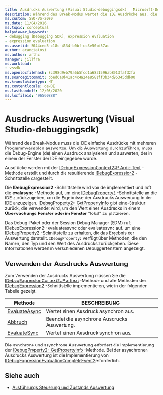 ```yaml
---
title: Ausdrucks Auswertung (Visual Studio-debuggingsdk) | Microsoft-Dokumentation
description: Während des Break-Modus wertet die IDE Ausdrücke aus, die Programmvariablen betreffen. Erfahren Sie, wie die Debug-Engine einen Ausdruck analysiert und auswertet.
ms.custom: SEO-VS-2020
ms.date: 11/04/2016
ms.topic: conceptual
helpviewer_keywords:
- debugging [Debugging SDK], expression evaluation
- expression evaluation
ms.assetid: 5044ced5-c18c-4534-b0bf-cc3e50cd57ac
author: acangialosi
ms.author: anthc
manager: jillfra
ms.workload:
- vssdk
ms.openlocfilehash: 8c398d9eb79a6b5fcd1a6851596ab8913faf32fa
ms.sourcegitcommit: bbed6a0b41ac4c4a24e8581ff3b34d96345ddb00
ms.translationtype: MT
ms.contentlocale: de-DE
ms.lasthandoff: 12/03/2020
ms.locfileid: "96560888"
---
```

# <a name="expression-evaluation-visual-studio-debugging-sdk"></a>Ausdrucks Auswertung (Visual Studio-debuggingsdk)
Während des Break-Modus muss die IDE einfache Ausdrücke mit mehreren Programmvariablen auswerten. Um die Auswertung durchzuführen, muss die Debug-Engine (de) einen Ausdruck analysieren und auswerten, der in einem der Fenster der IDE eingegeben wurde.

 Ausdrücke werden mit der [IDebugExpressionContext2::P Ardie Text](../../extensibility/debugger/reference/idebugexpressioncontext2-parsetext.md) -Methode erstellt und durch die resultierende [IDebugExpression2](../../extensibility/debugger/reference/idebugexpression2.md) -Schnittstelle dargestellt.

 Die **IDebugExpression2** -Schnittstelle wird von de implementiert und ruft die **evalasync** -Methode auf, um eine [IDebugProperty2](../../extensibility/debugger/reference/idebugproperty2.md) -Schnittstelle an die IDE zurückzugeben, um die Ergebnisse der Ausdrucks Auswertung in der IDE anzuzeigen. [IDebugProperty2:: GetPropertyInfo](../../extensibility/debugger/reference/idebugproperty2-getpropertyinfo.md) gibt eine-Struktur zurück, die verwendet wird, um den Wert eines Ausdrucks in einem **Überwachungs** **Fenster oder im Fenster** "lokal" zu platzieren.

 Das Debug-Paket oder der Session Debug Manager (SDM) ruft [IDebugExpression2:: evaluateasync](../../extensibility/debugger/reference/idebugexpression2-evaluateasync.md) oder [evaluatesync](../../extensibility/debugger/reference/idebugexpression2-evaluatesync.md) auf, um eine [IDebugProperty2](../../extensibility/debugger/reference/idebugproperty2.md) -Schnittstelle zu erhalten, die das Ergebnis der Auswertung darstellt. `IDebugProperty2` verfügt über Methoden, die den Namen, den Typ und den Wert des Ausdrucks zurückgeben. Diese Informationen werden in verschiedenen Debuggerfenstern angezeigt.

## <a name="using-expression-evaluation"></a>Verwenden der Ausdrucks Auswertung
 Zum Verwenden der Ausdrucks Auswertung müssen Sie die [IDebugExpressionContext2::P arltext](../../extensibility/debugger/reference/idebugexpressioncontext2-parsetext.md) -Methode und alle Methoden der [IDebugExpression2](../../extensibility/debugger/reference/idebugexpression2.md) -Schnittstelle implementieren, wie in der folgenden Tabelle gezeigt.

|Methode|BESCHREIBUNG|
|------------|-----------------|
|[EvaluateAsync](../../extensibility/debugger/reference/idebugexpression2-evaluateasync.md)|Wertet einen Ausdruck asynchron aus.|
|[Abbruch](../../extensibility/debugger/reference/idebugexpression2-abort.md)|Beendet die asynchrone Ausdrucks Auswertung.|
|[EvaluateSync](../../extensibility/debugger/reference/idebugexpression2-evaluatesync.md)|Wertet einen Ausdruck synchron aus.|

 Die synchrone und asynchrone Auswertung erfordert die Implementierung der [IDebugProperty2:: GetPropertyInfo](../../extensibility/debugger/reference/idebugproperty2-getpropertyinfo.md) -Methode. Bei der asynchronen Ausdrucks Auswertung ist die Implementierung von [IDebugExpressionEvaluationCompleteEvent2](../../extensibility/debugger/reference/idebugexpressionevaluationcompleteevent2.md)erforderlich.

## <a name="see-also"></a>Siehe auch
- [Ausführungs Steuerung und Zustands Auswertung](../../extensibility/debugger/execution-control-and-state-evaluation.md)
